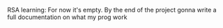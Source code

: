 RSA learning: For now it's empty. By the end of the project gonna write a full documentation on what my prog work
